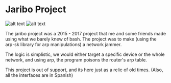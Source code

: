 # Jaribo Project

![alt text](https://github.com/Frenzoid/jariboproject/blob/master/gitassets/3.jpg)
![alt text](https://github.com/Frenzoid/jariboproject/blob/master/gitassets/2.jpg)

The jaribo project was a 2015 - 2017 project that me and some friends made using what we barely knew of bash. 
The project was to make (using the arp-sk library for arp  manipulations) a network jammer.

The logic is simplistic, we would either target a specific device or the whole network, and using arp, the program poisons the router's arp table.

This project is out of support, and its here just as a relic of old times.
(Also, all the interfaces are in Spanish)
